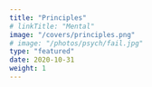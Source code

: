 ```yaml
---
title: "Principles"
# linkTitle: "Mental"
image: "/covers/principles.png"
# image: "/photos/psych/fail.jpg"
type: "featured"
date: 2020-10-31
weight: 1
---
```

